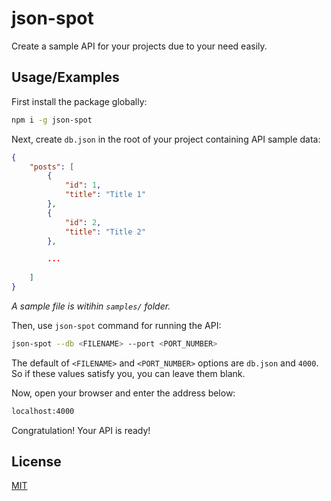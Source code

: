 
# json-spot

Create a sample API for your projects due to your need easily.

## Usage/Examples

First install the package globally:
```bash
npm i -g json-spot
```

Next, create `db.json` in the root of your project containing API sample data:
```json
{
    "posts": [
        {
            "id": 1,
            "title": "Title 1"
        },
        {
            "id": 2,
            "title": "Title 2"
        },

        ...
        
    ]
}
```
*A sample file is witihin `samples/` folder.*


Then, use `json-spot` command for running the API:
```bash
json-spot --db <FILENAME> --port <PORT_NUMBER>
```
The default of `<FILENAME>` and `<PORT_NUMBER>` options are `db.json` and `4000`. So if these values satisfy you, you can leave them blank.

Now, open your browser and enter the address below:
```bash
localhost:4000
```

Congratulation! Your API is ready!

## License

[MIT](https://choosealicense.com/licenses/mit/)
